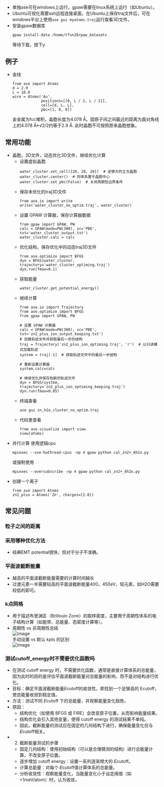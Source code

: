 - 单独ase可在windows上运行，gpaw需要在linux系统上运行（如Ubuntu）。
- Ubuntu可视化需要ssh远程连接桌面，在Ubuntu上保存traj文件后，可在windows平台上使用```ase gui myatoms.traj```运行查看3D文件。
- 安装gpaw数据库
  ```
  gpaw install-data /home/tfsn20/paw_datasets
  ```
  等待下载，按下y
## 例子
- 金线
  ```
  from ase import Atoms
  d = 2.9
  L = 10.0
  wire = Atoms('Au',
               positions=[[0, L / 2, L / 2]],
               cell=[d, L, L],
               pbc=[1, 0, 0])
  ```
  金金属为fcc堆积，晶胞长度为4.078 Å。固原子间之间最近的距离为面对角线上的4.078 Å*√2/2约等于2.9 Å.
  此时晶胞不可按照原来晶胞想象。
## 常用功能
- 晶胞，3D文件，动态优化3D文件，继续优化计算    
  - 设置虚拟晶胞
    ```
    water_cluster.set_cell([20, 20, 20])  # 足够大的立方晶胞
    water_cluster.center()  # 将体系置于晶胞中心
    water_cluster.set_pbc(False)  # 关闭周期性边界条件
    ```
  - 保存未优化的traj3D文件
    ```
    from ase.io import write
    write('water_cluster_no_optim.traj', water_cluster)
    ```
  - 设置 GPAW 计算器，保存计算器数据
    ```
    from gpaw import GPAW, PW
    calc = GPAW(mode=PW(300), xc='PBE', txt='water_cluster_output.txt')
    water_cluster.calc = calc
    ```
  - 优化结构，保存优化中的动态traj3D文件
    ```
    from ase.optimize import BFGS
    dyn = BFGS(water_cluster, trajectory='water_cluster_optiming.traj')
    dyn.run(fmax=0.1)
    ```
  - 获取能量
    ```
    water_cluster.get_potential_energy()
    ```
  - 继续计算
    ```
    from ase.io import Trajectory
    from ase.optimize import BFGS
    from gpaw import GPAW, PW
    
    # 设置 GPAW 计算器
    calc = GPAW(mode=PW(300), xc='PBE', txt='zn2_plus_ion_output_keeping.txt')
    # 加载轨迹文件并获取最后一步的结构
    traj = Trajectory('zn2_plus_ion_optiming.traj', 'r')  # 以只读模式加载轨迹
    system = traj[-1]  # 获取轨迹文件中的最后一步结构
    
    # 重新设置计算器
    system.calc=calc
    
    # 继续优化并保存到新的轨迹文件
    dyn = BFGS(system, trajectory='zn2_plus_ion_optiming_keeping.traj')
    dyn.run(fmax=0.05)
    ```
  - 终端查看
    ```
    ase gui zn_h2o_cluster_no_optim.traj
    ```
  - 代码里查看
    ```
    from ase.visualize import view
    view(atoms)
    ```
- 并行计算
  使用逻辑cpu
  ```
  mpiexec --use-hwthread-cpus -np 4 gpaw python cal_zn2+_6h2o.py
  ```
  或强制使用
  ```
  mpiexec --oversubscribe -np 4 gpaw python cal_zn2+_6h2o.py
  ```
- 创建一个离子
  ```
  from ase import Atoms
  zn2_plus = Atoms('Zn', charges=[2.0])
  ```
## 常见问题
### 粒子之间的距离
### 采用哪种优化方法
- 经典EMT potential很快，但对于分子不准确。
### 平面波截断能量
- 越高的平面波截断能量需要的计算时间越长
- 过渡元素一半需要较高的平面波截断能量400，450eV，轻元素，如H2O需要较低的即可。
### k点网格
- 用于描述布里渊区（Brillouin Zone）的取样密度，主要用于周期性体系的电子结构计算（如能带、总能量、态密度计算等）。
- 周期性 vs 非周期性总结    
  ![image](https://github.com/user-attachments/assets/59f31f50-0d7a-4bdc-a7ad-70f75f9d254f)    
  手动设置 vs 默认 kpts 的区别    
  ![image](https://github.com/user-attachments/assets/5a5d4854-0319-4100-8d8f-17ca846071c4)
### 测试cutoff_energy时不需要优化函数吗
- 在测试 cutoff energy 时，不需要优化函数，通常是直接计算体系的总能量，因为此时的目的是评估平面波截断能量对总能量的影响，而不是对结构进行优化。
- 目标：确定平面波截断能量𝐸cutoff的收敛性，即找到一个足够高的 Ecutoff，使总能量收敛到稳定值。
- 方法：测试不同 𝐸cutoff 下的总能量，并观察能量变化趋势。
- 原因：
  - 结构优化（如使用 BFGS 或 FIRE）会改变原子位置，从而影响能量结果。
  - 结构优化会引入其他变量，使得 cutoff energy 的测试结果不单纯。
  - 因此，截断能量的测试应在固定的几何结构下进行，确保能量变化仅与𝐸cutoff相关。
- 2. 截断能量测试的步骤
  - 固定几何结构：使用初始结构（可以是合理猜测的结构）进行总能量计算，不改变原子位置。
  - 逐步增加 cutoff energy：设置一系列逐渐增大的 𝐸cutoff。
  - 计算总能量：对每个 𝐸cutoff值计算体系的总能量。
  - 分析收敛性：观察能量变化，当能量变化小于设定阈值（如 <1meV/atom）时，认为收敛。



